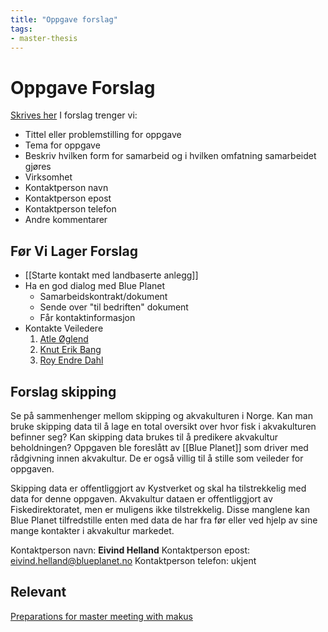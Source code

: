 ```yaml
---
title: "Oppgave forslag"
tags:
- master-thesis
---
```

# Oppgave Forslag
[Skrives her](https://uis.service-now.com/stud/?id=stud_catalog_item&sys_id=41986c2adbe42300ce79f69f2996197a)
I forslag trenger vi:
- Tittel eller problemstilling for oppgave
- Tema for oppgave
- Beskriv hvilken form for samarbeid og i hvilken omfatning samarbeidet gjøres
- Virksomhet
- Kontaktperson navn
- Kontaktperson epost
- Kontaktperson telefon
- Andre kommentarer

## Før Vi Lager Forslag
- [[Starte kontakt med landbaserte anlegg]]
- Ha en god dialog med Blue Planet
	- Samarbeidskontrakt/dokument
	- Sende over "til bedriften" dokument
	- Får kontaktinformasjon
- Kontakte Veiledere
	1. [Atle Øglend](mailto:atle.oglend@uis.no)
	2. [Knut Erik Bang](mailto:knut.e.bang@uis.no)
	3. [Roy Endre Dahl](mailto:roy.e.dahl@uis.no)

## Forslag skipping
Se på sammenhenger mellom skipping og akvakulturen i Norge. Kan man bruke skipping data til å lage en total oversikt over hvor fisk i akvakulturen befinner seg? Kan skipping data brukes til å predikere akvakultur beholdningen? Oppgaven ble foreslått av [[Blue Planet]] som driver med rådgivning innen akvakultur. De er også villig til å stille som veileder for oppgaven.

Skipping data er offentliggjort av Kystverket og skal ha tilstrekkelig med data for denne oppgaven. Akvakultur dataen er offentliggjort av Fiskedirektoratet, men er muligens ikke tilstrekkelig. Disse manglene kan Blue Planet tilfredstille enten med data de har fra før eller ved hjelp av sine mange kontakter i akvakultur markedet.

Kontaktperson navn: **Eivind Helland**
Kontaktperson epost: [eivind.helland@blueplanet.no](mailto:eivind.helland@blueplanet.no)
Kontaktperson telefon: ukjent


## Relevant
[Preparations for master meeting with makus](Preparations%20for%20master%20meeting%20with%20makus.md)

